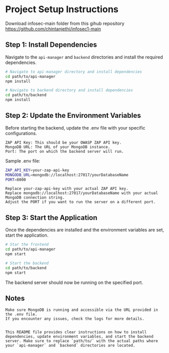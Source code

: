 # Project Setup Instructions
Download infosec-main folder from this gihub repository
https://github.com/chintanjethi/infosec1-main
## Step 1: Install Dependencies

Navigate to the `api-manager` and `backend` directories and install the required dependencies.

```bash
# Navigate to api-manager directory and install dependencies
cd path/to/api-manager
npm install

# Navigate to backend directory and install dependencies
cd path/to/backend
npm install
```
## Step 2: Update the Environment Variables

Before starting the backend, update the .env file with your specific configurations.

    ZAP API Key: This should be your OWASP ZAP API key.
    MongoDB URL: The URL of your MongoDB instance.
    Port: The port on which the backend server will run.

Sample .env file:
```bash
ZAP_API_KEY=your-zap-api-key
MONGODB_URL=mongodb://localhost:27017/yourDatabaseName
PORT=8000
```
    Replace your-zap-api-key with your actual ZAP API key.
    Replace mongodb://localhost:27017/yourDatabaseName with your actual MongoDB connection string.
    Adjust the PORT if you want to run the server on a different port.

## Step 3: Start the Application

Once the dependencies are installed and the environment variables are set, start the application.
```bash
# Star the frontend
cd path/to/api-manager
npm start

# Start the backend
cd path/to/backend
npm start
```
The backend server should now be running on the specified port.
## Notes

    Make sure MongoDB is running and accessible via the URL provided in the .env file.
    If you encounter any issues, check the logs for more details.
```vbnet

This README file provides clear instructions on how to install dependencies, update environment variables, and start the backend server. Make sure to replace `path/to/` with the actual paths where your `api-manager` and `backend` directories are located.
```
